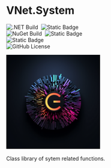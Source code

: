 # VNet.System

![.NET Build](https://github.com/PrimeEagle/VNet.System/actions/workflows/build-dotnet.yml/badge.svg)&nbsp; ![Static Badge](https://img.shields.io/badge/.NET-8.0-blue)<br>
![NuGet Build](https://github.com/PrimeEagle/VNet.System/actions/workflows/create-nuget.yml/badge.svg)&nbsp; ![Static Badge](https://img.shields.io/badge/NuGet_Package-v1.0.0-green)<br>
![Static Badge](https://img.shields.io/badge/Latest_Release-v1.0.0-green)<br>
![GitHub License](https://img.shields.io/github/license/PrimeEagle/PowerShell-eXtreme-Directory)<br>

<img src="https://github.com/PrimeEagle/VNet.System/blob/main/vnet.system.png?raw=true" width="250" />

Class library of sytem related functions.
